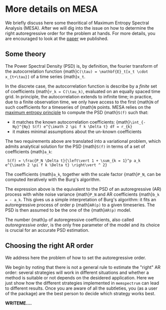 # More details on MESA

We briefly discuss here some theoritical of Maximum Entropy Spectral Analysis (MESA). After we will dig into the issue on how to determine the right autoregressive order for the problem at hands.
For more details, you are encouraged to look at the [paper](https://arxiv.org/abs/2106.09499) we published.

## Some theory

The Power Spectral Density (PSD) is, by definition, the fourier transform of the autocorrelation function {math}`C(\tau) = \mathbf{E}_t[x_t \cdot x_{t+\tau}]` of a time series {math}`x_t`.

In the discrete case, the autocorrelation function is describe by a _finite_ set of coefficients {math}`r_k = C(\tau_k)`, evaluated on an equally spaced time grid. In principle, the autocorrelation extends to infinite time; in practice, due to a finite observation time, we only have access to the first {math}`N` of such coefficients for a timeseries of {math}`N` points.
MESA relies on the [maximum entropy principle](https://en.wikipedia.org/wiki/Principle_of_maximum_entropy) to compute the PSD {math}`S(f)` such that:
- it matches the known autocorrelation coefficients: {math}`\int_{-Ny}^{Ny} S(f) e^{\imath 2 \pi f k \Delta t} df = r_{k}`
- it makes minimal assumptions about the un-known coefficients

The two requirements above are translated into a variational problem, which admits analytical solution for the PSD {math}`S(f)` in terms of a set of coefficients {math}`a_k`:

```{math}
 S(f) = \frac{P_N \Delta t}{\left\vert 1 + \sum_{k = 1}^p a_k e^{\imath 2 \pi f k \Delta t} \right\vert ^ 2}
```

The coefficients {math}`a_k`, together with the scale factor {math}`P_N`, can be computed iteratively with the Burg's algorithm.

The expression above is the equivalent to the PSD of an autoregressive (AR) process with white noise variance {math}`P_N` and AR coefficients {math}`b_k = - a_k`. This gives us a simple interpretation of Burg's algorithm: it fits an autoregressive process of order p {math}`AR(p)` to a given timeseries. The PSD is then assumed to be the one of the {math}`AR(p)` model.

The number {math}`p` of autoregressive coefficients, also called _autoregressive order_, is the only free parameter of the model and its choice is crucial for an accurate PSD estimation.

## Choosing the right AR order

We address here the problem of how to set the autoregressive order.

We begin by noting that there is not a general rule to estimate the "right" AR order: several strategies will work in different situations and whether a method is suitable or not depends on the desidered application.
Here we just show how the different strategies implemented in ``memspectrum`` can lead to different results. Once you are aware of all the subtleties, you (as a user of the package) are the best person to decide which strategy works best.

**WRITEME....**





